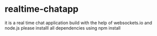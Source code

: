 
# realtime-chatapp
it is a real time chat application build with the help of websockets.io and node.js 
please installl all dependencies using npm install 
